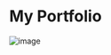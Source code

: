 # My Portfolio

![image](https://github.com/vidhi9696/vidhi9696.github.io/assets/114758784/287201ba-f26d-44ff-a5e2-e6bdd97766fb)









